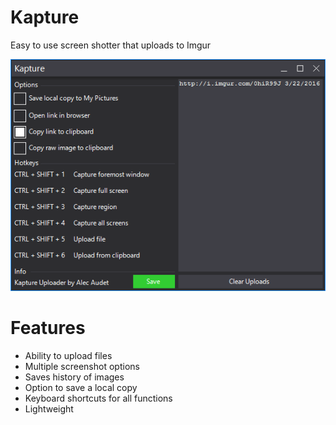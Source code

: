# Kapture
Easy to use screen shotter that uploads to Imgur

![Screenshot](/Screenshot.png)

# Features
- Ability to upload files
- Multiple screenshot options
- Saves history of images
- Option to save a local copy
- Keyboard shortcuts for all functions
- Lightweight
